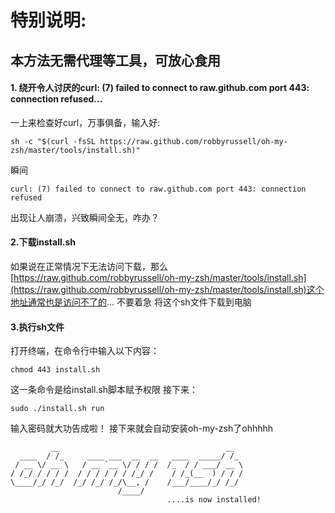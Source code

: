 # 特别说明:
## 本方法无需代理等工具，可放心食用
#### 1. 绕开令人讨厌的curl: (7) failed to connect to raw.github.com port 443: connection refused...
一上来检查好curl，万事俱备，输入好:
```
sh -c "$(curl -fsSL https://raw.github.com/robbyrussell/oh-my-zsh/master/tools/install.sh)"
```
瞬间
```
curl: (7) failed to connect to raw.github.com port 443: connection refused
```
出现让人崩溃，兴致瞬间全无，咋办？
#### 2.下载install.sh
如果说在正常情况下无法访问下载，那么
[https://raw.github.com/robbyrussell/oh-my-zsh/master/tools/install.sh](https://raw.github.com/robbyrussell/oh-my-zsh/master/tools/install.sh)这个地址通常也是访问不了的...
不要着急
将这个sh文件下载到电脑
#### 3.执行sh文件
打开终端，在命令行中输入以下内容：

```
chmod 443 install.sh
```

这一条命令是给install.sh脚本赋予权限
接下来：

```
sudo ./install.sh run
```

输入密码就大功告成啦！
接下来就会自动安装oh-my-zsh了ohhhhh

```
         __                                     __
  ____  / /_     ____ ___  __  __   ____  _____/ /_
 / __ \/ __ \   / __ `__ \/ / / /  /_  / / ___/ __ \
/ /_/ / / / /  / / / / / / /_/ /    / /_(__  ) / / /
\____/_/ /_/  /_/ /_/ /_/\__, /    /___/____/_/ /_/
                        /____/        
                                   ....is now installed!
```

